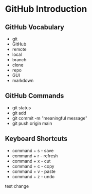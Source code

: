 # GitHub Introduction

## GitHub Vocabulary
- git
- GitHub
- remote
- local
- branch
- clone
- repo 
- GUI
- markdown

## GitHub Commands
- git status
- git add <file-name>
- git commit -m "meaningful message"
- git push origin main

## Keyboard Shortcuts
- command + s - save
- command + r - refresh
- command + x - cut
- command + c - copy
- command + v - paste
- command + z - undo

test change